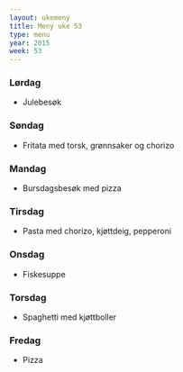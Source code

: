```yaml
---
layout: ukemeny
title: Meny uke 53
type: menu
year: 2015
week: 53
---
```


### Lørdag

- Julebesøk

### Søndag

- Fritata med torsk, grønnsaker og chorizo

### Mandag

- Bursdagsbesøk med pizza

### Tirsdag

- Pasta med chorizo, kjøttdeig, pepperoni

### Onsdag

- Fiskesuppe

### Torsdag

- Spaghetti med kjøttboller

### Fredag

- Pizza

